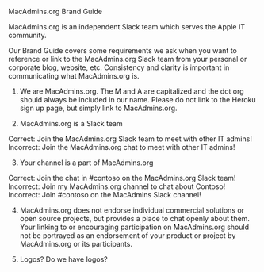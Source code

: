 MacAdmins.org Brand Guide

MacAdmins.org is an independent Slack team which serves the Apple IT community.

Our Brand Guide covers some requirements we ask when you want to reference or link to the MacAdmins.org Slack team from your personal or corporate blog, website, etc. Consistency and clarity is important in communicating what MacAdmins.org is.

1) We are MacAdmins.org. The M and A are capitalized and the dot org should always be included in our name. Please do not link to the Heroku sign up page, but simply link to MacAdmins.org.

2) MacAdmins.org is a Slack team

Correct: Join the MacAdmins.org Slack team to meet with other IT admins!
Incorrect: Join the MacAdmins.org chat to meet with other IT admins!

3) Your channel is a part of MacAdmins.org

Correct: Join the chat in #contoso on the MacAdmins.org Slack team!
Incorrect: Join my MacAdmins.org channel to chat about Contoso!
Incorrect: Join #contoso on the MacAdmins Slack channel!

4) MacAdmins.org does not endorse individual commercial solutions or open source projects, but provides a place to chat openly about them. Your linking to or encouraging participation on MacAdmins.org should not be portrayed as an endorsement of your product or project by MacAdmins.org or its participants.

5) Logos? Do we have logos?
